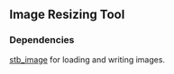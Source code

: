 ## Image Resizing Tool
### Dependencies
<a href="https://github.com/nothings/stb">stb_image</a> for loading and writing images.
